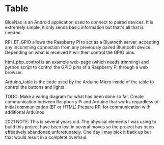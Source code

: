 # Table

BlueNao is an Android application used to connect to paired devices. 
It is extremely simple, it only sends basic information but that's all that is needed.

RPi_BT_GPIO allows the Raspberry Pi to act as a Bluetooth server, accepting any incomming connection from any previously paired Bluetooth device.
Depending on what is received it will then control the GPIO pins.

html_php_control is an example web-page (which needs trimming) and python script to control the GPIO pins of a Raspberry Pi through a web browser.

Arduino_table is the code used by the Arduino Micro inside of the table to control the buttons and lights.

TODO: 
Make a wiring diagram for what has been done so far.
Create communication between Raspberry Pi and Arduino that works regardless of initial communication (BT or HTML)
Prepare RPi for communication with additional Arduinos

2021 NOTE: This is several years old. The physical elements I was using to build this project have been lost in several moves so the project has been effectively abandoned unforetunately. One day I may pick it back up but that would result in a complete overhaul.

